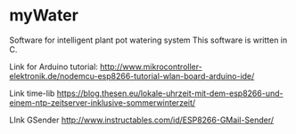 # myWater
Software for intelligent plant pot watering system
This software is written in C.

Link for Arduino tutorial: http://www.mikrocontroller-elektronik.de/nodemcu-esp8266-tutorial-wlan-board-arduino-ide/

Link time-lib https://blog.thesen.eu/lokale-uhrzeit-mit-dem-esp8266-und-einem-ntp-zeitserver-inklusive-sommerwinterzeit/

LInk GSender http://www.instructables.com/id/ESP8266-GMail-Sender/